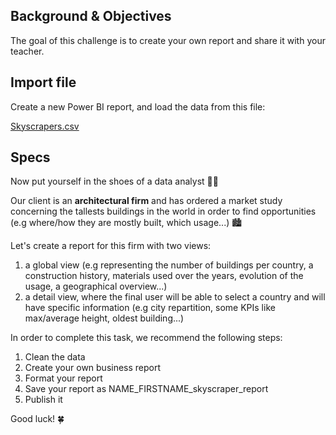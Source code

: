 ## Background & Objectives

The goal of this challenge is to create your own report and share it with your teacher.

## Import file

Create a new Power BI report, and load the data from this file:

[Skyscrapers.csv](https://wagon-public-datasets.s3.eu-west-1.amazonaws.com/bi-data/Skyscrapers.csv)

## Specs

Now put yourself in the shoes of a data analyst 👨‍💻

Our client is an **architectural firm** and has ordered a market study concerning the tallests buildings in the world in order to find opportunities (e.g where/how they are mostly built, which usage...) 🏙

Let's create a report for this firm with two views: 

1. a global view (e.g representing the number of buildings per country, a construction history, materials used over the years, evolution of the usage, a geographical overview...)
2. a detail view, where the final user will be able to select a country and will have specific information (e.g city repartition, some KPIs like max/average height, oldest building...)

In order to complete this task, we recommend the following steps:

1. Clean the data
2. Create your own business report
3. Format your report
4. Save your report as NAME_FIRSTNAME_skyscraper_report
5. Publish it

Good luck! 🍀

